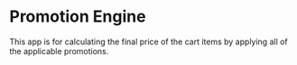 # Promotion Engine

This app is for calculating the final price of the cart items by applying all of the applicable promotions.



